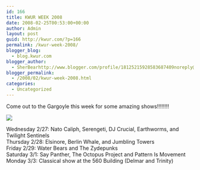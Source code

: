 ```yaml
---
id: 166
title: KWUR WEEK 2008
date: 2008-02-25T00:53:00+00:00
author: Admin
layout: post
guid: http://kwur.com/?p=166
permalink: /kwur-week-2008/
blogger_blog:
  - blog.kwur.com
blogger_author:
  - SherBearhttp://www.blogger.com/profile/18125215928583687409noreply@blogger.com
blogger_permalink:
  - /2008/02/kwur-week-2008.html
categories:
  - Uncategorized
---
```

<div class="pf-content">
  <p>
    Come out to the Gargoyle this week for some amazing shows!!!!!!!!
  </p>
  
  <p>
    <img src="http://www.kwur.com/blog/KWUR%20Doc%20jpeg%204.jpg" />
  </p>
  
  <p>
    Wednesday 2/27: Nato Caliph, Serengeti, DJ Crucial, Earthworms, and Twilight Sentinels<br />Thursday 2/28: Elsinore, Berlin Whale, and Jumbling Towers<br />Friday 2/29: Water Bears and The Zydepunks<br />Saturday 3/1: Say Panther, The Octopus Project and Pattern Is Movement<br />Monday 3/3: Classical show at the 560 Building (Delmar and Trinity)
  </p>
</div>